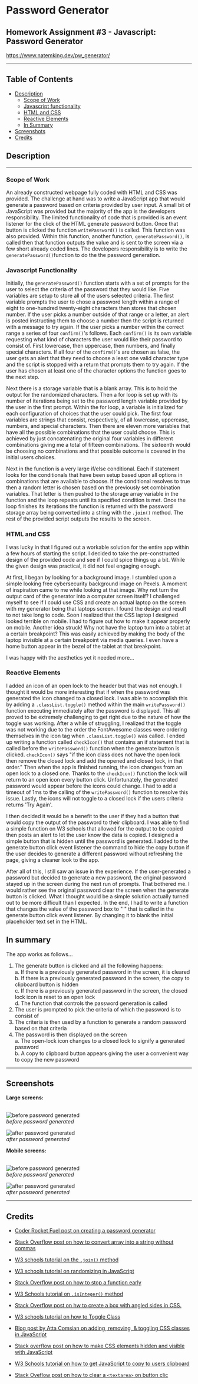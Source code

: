 # Password Generator
## Homework Assignment #3 - Javascript: Password Generator
https://www.natemking.dev/pw_generator/

---

## Table of Contents
 * [Description](#description)
    + [Scope of Work](#scope-of-work)
    + [Javascript functionality](#javascript-functionality)
    + [HTML and CSS](#html-and-css)
    + [Reactive Elements](#reactive-elements)
    + [In Summary](#in-summary)
  * [Screenshots](#screenshots)
  * [Credits](#credits)

## Description
---
### Scope of Work
An already constructed webpage fully coded with HTML and CSS was provided. The challenge at hand was to write a JavaScript app that would generate a password based on criteria provided by user input. A small bit of JavaScript was provided but the majority of the app is the developers responsibility. The limited functionality of code that is provided is an event listener for the click of the HTML generate password button. Once that button is clicked the function `writePassword()` is called. This function was also provided. Within this function, another function, `generatePassword()`, is called then that function outputs the value and is sent to the screen via a few short already coded lines. The developers responsibility is to write the `generatePassword()`function to do the the password generation.

### Javascript Functionality
Initially, the `generatePassword()` function starts with a set of prompts for the user to select the criteria of the password that they would like. Five variables are setup to store all of the users selected criteria. The first variable prompts the user to chose a password length within a range of eight to one-hundred twenty-eight characters then stores that chosen number. If the user picks a number outside of that range or a letter, an alert is posted instructing them to choose a number then the script is returned with a message to try again. If the user picks a number within the correct range a series of four `confirm()`'s follows. Each `confirm()` is its own variable requesting what kind of characters the user would like their password to consist of. First lowercase, then uppercase, then numbers, and finally special characters. If all four of the `confirm()`'s are chosen as false, the user gets an alert that they need to choose a least one valid character type and the script is stopped with a return that prompts them to try again. If the user has chosen at least one of the character options the function goes to the next step. 

Next there is a storage variable that is a blank array. This is to hold the output for the randomized characters. Then a for loop is set up with its number of iterations being set to the password length variable provided by the user in the first prompt. Within the for loop, a variable is initialized for each configuration of choices that the user could pick. The first four variables are strings that consist, respectively, of all lowercase, uppercase, numbers, and special characters. Then there are eleven more variables that have all the possible combinations that the user could choose. This is achieved by just concatenating the original four variables in different combinations giving me a total of fifteen combinations. The sixteenth would be choosing no combinations and that possible outcome is covered in the initial users choices. 

Next in the function is a very large if/else conditional. Each if statement looks for the conditionals that have been setup based upon all options in combinations that are available to choose. If the conditional resolves to true then a random letter is chosen based on the previously set combination variables. That letter is then pushed to the storage array variable in the function and the loop repeats until its specified condition is met. Once the loop finishes its iterations the function is returned with the password storage array being converted into a string with the `.join()` method. The rest of the provided script outputs the results to the screen. 

### HTML and CSS
I was lucky in that I figured out a workable solution for the entire app within a few hours of starting the script. I decided to take the pre-constructed design of the provided code and see if I could spice things up a bit. While the given design was practical, it did not feel engaging enough.

At first, I began by looking for a background image. I stumbled upon a simple looking free cybersecurity background image on Pexels. A moment of inspiration came to me while looking at that image. Why not turn the output card of the generator into a computer screen itself? I challenged myself to see if I could use CSS and create an actual laptop on the screen with my generator being that laptops screen. I found the design and result to not take long to code. Soon I realized that the CSS laptop I designed looked terrible on mobile. I had to figure out how to make it appear properly on mobile. Another idea struck! Why not have the laptop turn into a tablet at a certain breakpoint? This was easily achieved by making the body of the laptop invisible at a certain breakpoint via media queries. I even have a home button appear in the bezel of the tablet at that breakpoint. 

I was happy with the aesthetics yet it needed more...

### Reactive Elements
I added an icon of an open lock to the header but that was not enough. I thought it would be more interesting that if when the password was generated the icon changed to a closed lock. I was able to accomplish this by adding a `.classList.toggle()` method within the main `writePassword()` function executing immediately after the password is displayed. This all proved to be extremely challenging to get right due to the nature of how the toggle was working. After a while of struggling, I realized that the toggle was not working due to the order the FontAwesome classes were ordering themselves in the icon tag when `.classList.toggle()` was called. I ended up writing a function called `checkIcon()` that contains an if statement that is called before the `writePassword()` function when the generate button is clicked. `checkIcon()` says "if the icon class does not have the open lock then remove the closed lock and add the opened and closed lock, in that order." Then when the app is finished running, the icon changes from an open lock to a closed one. Thanks to the `checkIcon()` function the lock will return to an open icon every button click. Unfortunately, the generated password would appear before the icons could change. I had to add a timeout of 1ms to the calling of the `writePassword()` function to resolve this issue. Lastly, the icons will not toggle to a closed lock if the users criteria returns 'Try Again'. 

I then decided it would be a benefit to the user if they had a button that would copy the output of the password to their clipboard. I was able to find a simple function on W3 schools that allowed for the output to be copied then posts an alert to let the user know the data is copied. I designed a simple button that is hidden until the password is generated. I added to the generate button click event listener the command to hide the copy button if the user decides to generate a different password without refreshing the page, giving a cleaner look to the app.

After all of this, I still saw an issue in the experience. If the user-generated a password but decided to generate a new password, the original password stayed up in the screen during the next run of prompts. That bothered me. I would rather see the original password clear the screen when the generate button is clicked. What I thought would be a simple solution actually turned out to be more difficult than I expected. In the end, I had to write a function that changes the value of the password box to " " that is called in the generate button click event listener. By changing it to blank the initial placeholder text set in the HTML.


## In summary
The app works as follows...
1. The generate button is clicked and all the following happens:<br>
    a. If there is a previously generated password in the screen, it is cleared<br>
    b. If there is a previously generated password in the screen, the copy to clipboard button is hidden<br>
    c. If there is a previously generated password in the screen, the closed lock icon is reset to an open lock<br>
    d. The function that controls the password generation is called<br>
2. The user is prompted to pick the criteria of which the password is to consist of
3. The criteria is then used by a function to generate a random password based on that criteria
4. The password is then displayed on the screen<br>
    a. The open-lock icon changes to a closed lock to signify a generated password<br>
    b. A copy to clipboard button appears giving the user a convenient way to copy the new password<br>
    
---

## Screenshots


<summary><strong>Large screens:</strong></summary>
<br>

![before password generated](./assets/images/screenshots/desktop-before.jpg?raw=true)
<br>
_before password generated_
<br>

![after password generated](./assets/images/screenshots/desktop-after.jpg?raw=true)
<br>
_after password generated_
<br>



<summary><strong>Mobile screens:</strong></summary>
<br>

![before password generated](./assets/images/screenshots/mobile-before.jpg?raw=true)
<br>
_before password generated_
<br>

![after password generated](./assets/images/screenshots/mobile-after.jpg?raw=true)
<br>
_after password generated_
<br>

---

## Credits
* [Coder Rocket Fuel post on creating a password generator](https://www.coderrocketfuel.com/article/generate-a-random-letter-from-the-alphabet-using-javascript)

* [Stack Overflow post on how to convert array into a string without commas](https://stackoverflow.com/questions/28007949/how-to-convert-array-into-string-without-comma-and-separated-by-space-in-javascr/28007965)

* [W3 schools tutorial on the `.join()` method](https://www.w3schools.com/jsref/jsref_join.asp)

* [W3 schools tutorial on randomizing in JavaScript](https://www.w3schools.com/js/js_random.asp)

* [Stack Overflow post on how to stop a function early](https://stackoverflow.com/questions/3330193/early-exit-from-function)


* [W3 Schools tutorial on `.isInteger()` method](https://www.w3schools.com/jsref/jsref_isinteger.asp#:~:text=The%20Number.,Otherwise%20it%20returns%20false)


* [Stack Overflow post on hw to create a box with angled sides in CSS.](https://stackoverflow.com/questions/12699210/background-square-with-one-side-at-an-angle)

* [W3 schools tutorial on how to Toggle Class](https://www.w3schools.com/howto/howto_js_toggle_class.asp)

* [Blog post by Atta Comsian on adding, removing, & toggling CSS classes in JavaScript](https://attacomsian.com/blog/javascript-add-remove-toggle-css-classes)

* [Stack overflow post on how to make CSS elements hidden and visible with JavaScript](https://stackoverflow.com/questions/8557119/making-a-button-invisible-by-clicking-another-button-in-html)

* [W3 Schools tutorial on how to get JavaScript to copy to users clipboard](https://www.w3schools.com/howto/howto_js_copy_clipboard.asp)

* [Stack Oveflow post on how to clear a `<textarea>` on button clic](https://stackoverflow.com/questions/15968911/how-to-clear-text-area-with-a-button-in-html-using-javascript)